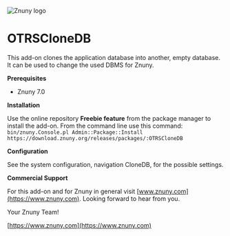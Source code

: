 ![Znuny logo](https://www.znuny.com/assets/images/logo_small.png)


OTRSCloneDB
===========

This add-on clones the application database into another, empty database. It can be used to change the used DBMS for Znuny.

**Prerequisites**

- Znuny 7.0

**Installation**


Use the online repository **Freebie feature** from the package manager to install the add-on.
From the command line use this command:
`bin/znuny.Console.pl Admin::Package::Install https://download.znuny.org/releases/packages/:OTRSCloneDB`

**Configuration**

See the system configuration, navigation CloneDB, for the possible settings.

**Commercial Support**

For this add-on and for Znuny in general visit [www.znuny.com](https://www.znuny.com). Looking forward to hear from you.


Your Znuny Team!

[https://www.znuny.com](https://www.znuny.com)
